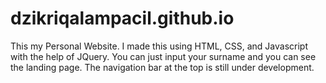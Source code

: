 # dzikriqalampacil.github.io

This my Personal Website. I made this using HTML, CSS, and Javascript with the help of JQuery. You can just input your surname and you can see the landing page. The navigation bar at the top is still under development.
